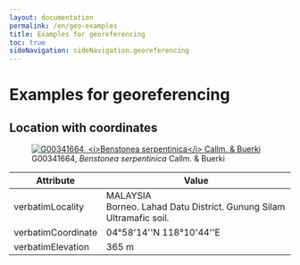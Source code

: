 ```yaml
---
layout: documentation
permalink: /en/geo-examples
title: Examples for georeferencing
toc: true
sideNavigation: sideNavigation.georeferencing
---
```


<head>
  <!-- Lightbox2 CSS -->
  <link href="https://cdnjs.cloudflare.com/ajax/libs/lightbox2/2.11.3/css/lightbox.min.css" rel="stylesheet">
  
  <!-- Lightbox2 JavaScript -->
  <script src="https://cdnjs.cloudflare.com/ajax/libs/lightbox2/2.11.3/js/lightbox-plus-jquery.min.js"></script>

  <!-- Zoom.js CSS -->
  <link rel="stylesheet" href="https://cdnjs.cloudflare.com/ajax/libs/zoom.js/0.2.0/css/zoom.min.css">

  <!-- Zoom.js JavaScript -->
  <script src="https://cdnjs.cloudflare.com/ajax/libs/zoom.js/0.2.0/js/zoom.min.js"></script>

</head>

# Examples for georeferencing

## Location with coordinates

<style>
  .focus-image img {
    transition: transform 0.3s ease;
  }

  .focus-image:active img {
    transform: scale(2) translate(-50%, -50%);
    transform-origin: center center;
  }
</style>

<figure class="has-text-centered focus-image">
  <a href="https://www.ville-ge.ch/imagezoom/?fif=cjbiip/cjb100/img_220/G00341664.ptif&cvt=jpeg" 
     data-lightbox="G00341664" 
     data-title='<a href="https://www.ville-ge.ch/musinfo/bd/cjb/chg/adetail.php?id=610730&lang=fr" target="_blank">G00341664 - Conservatoire et Jardin botaniques de Genève</a>' 
     data-action="zoom">
    <img src="https://www.ville-ge.ch/imagezoom/?fif=cjbiip/cjb100/img_220/G00341664.ptif&cvt=jpeg" 
         alt="G00341664, <i>Benstonea serpentinica</i> Callm. & Buerki" />
  </a>
  <figcaption>G00341664, <i>Benstonea serpentinica</i> Callm. & Buerki</figcaption>
</figure>


| Attribute | Value |
| --------- | ----- |
| verbatimLocality | MALAYSIA<br> Borneo. Lahad Datu District. Gunung Silam Ultramafic soil. |
| verbatimCoordinate | 04°58'14''N 118°10'44''E |
| verbatimElevation | 365 m |
